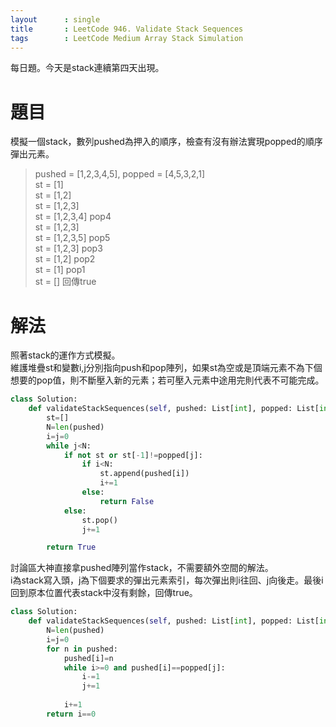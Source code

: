 ```yaml
---
layout      : single
title       : LeetCode 946. Validate Stack Sequences
tags 		: LeetCode Medium Array Stack Simulation
---
```

每日題。今天是stack連續第四天出現。  

# 題目
模擬一個stack，數列pushed為押入的順序，檢查有沒有辦法實現popped的順序彈出元素。
> pushed = [1,2,3,4,5], popped = [4,5,3,2,1]  
> st = [1]  
> st = [1,2]  
> st = [1,2,3]  
> st = [1,2,3,4] pop4  
> st = [1,2,3]  
> st = [1,2,3,5] pop5  
> st = [1,2,3] pop3  
> st = [1,2] pop2  
> st = [1] pop1  
> st = [] 回傳true 

# 解法
照著stack的運作方式模擬。  
維護堆疊st和變數i,j分別指向push和pop陣列，如果st為空或是頂端元素不為下個想要的pop值，則不斷壓入新的元素；若可壓入元素中途用完則代表不可能完成。  

```python
class Solution:
    def validateStackSequences(self, pushed: List[int], popped: List[int]) -> bool:
        st=[]
        N=len(pushed)
        i=j=0
        while j<N:
            if not st or st[-1]!=popped[j]:
                if i<N:
                    st.append(pushed[i])
                    i+=1
                else:
                    return False
            else:
                st.pop()
                j+=1

        return True
```

討論區大神直接拿pushed陣列當作stack，不需要額外空間的解法。  
i為stack寫入頭，j為下個要求的彈出元素索引，每次彈出則i往回、j向後走。最後i回到原本位置代表stack中沒有剩餘，回傳true。

```python
class Solution:
    def validateStackSequences(self, pushed: List[int], popped: List[int]) -> bool:
        N=len(pushed)
        i=j=0
        for n in pushed:
            pushed[i]=n
            while i>=0 and pushed[i]==popped[j]:
                i-=1
                j+=1
                
            i+=1
        return i==0
```

